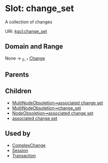 
# Slot: change_set


A collection of changes

URI: [kgcl:change_set](http://w3id.org/kgcl/change_set)


## Domain and Range

None &#8594;  <sub>0..\*</sub> [Change](Change.md)

## Parents


## Children

 *  [MultiNodeObsoletion➞associated change set](MultiNodeObsoletion_associated_change_set.md)
 *  [MultiNodeObsoletion➞change_set](MultiNodeObsoletion_change_set.md)
 *  [NodeObsoletion➞associated change set](NodeObsoletion_associated_change_set.md)
 *  [associated change set](associated_change_set.md)

## Used by

 * [ComplexChange](ComplexChange.md)
 * [Session](Session.md)
 * [Transaction](Transaction.md)
